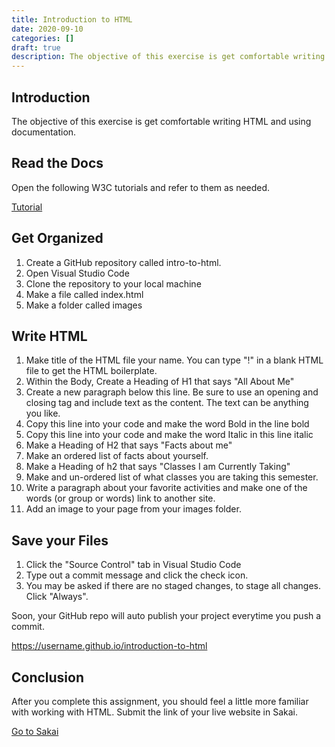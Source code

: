 ```yaml
---
title: Introduction to HTML
date: 2020-09-10
categories: []
draft: true
description: The objective of this exercise is get comfortable writing HTML and using documentation.
---
```


## Introduction

The objective of this exercise is get comfortable writing HTML and using documentation.

## Read the Docs

Open the following W3C tutorials and refer to them as needed.

[Tutorial](http://www.w3schools.com/html/default.asp)

## Get Organized

1. Create a GitHub repository called intro-to-html.
2. Open Visual Studio Code
3. Clone the repository to your local machine
4. Make a file called index.html
5. Make a folder called images

## Write HTML

1. Make title of the HTML file your name. You can type "!" in a blank HTML file to get the HTML boilerplate.
2. Within the Body, Create a Heading of H1 that says "All About Me"
3. Create a new paragraph below this line. Be sure to use an opening and closing tag and include text as the content. The text can be anything you like.
4. Copy this line into your code and make the word Bold in the line bold
5. Copy this line into your code and make the word Italic in this line italic
6. Make a Heading of H2 that says "Facts about me"
7. Make an ordered list of facts about yourself.
8. Make a Heading of h2 that says "Classes I am Currently Taking"
9. Make and un-ordered list of what classes you are taking this semester.
10. Write a paragraph about your favorite activities and make one of the words (or group or words) link to another site.
11. Add an image to your page from your images folder.

## Save your Files

1. Click the "Source Control" tab in Visual Studio Code
2. Type out a commit message and click the check icon.
3. You may be asked if there are no staged changes, to stage all changes. Click "Always".

Soon, your GitHub repo will auto publish your project everytime you push a commit.

https://username.github.io/introduction-to-html

## Conclusion

After you complete this assignment, you should feel a little more familiar with working with HTML. Submit the link of your live website in Sakai.

[Go to Sakai](https://sakai.unc.edu)
